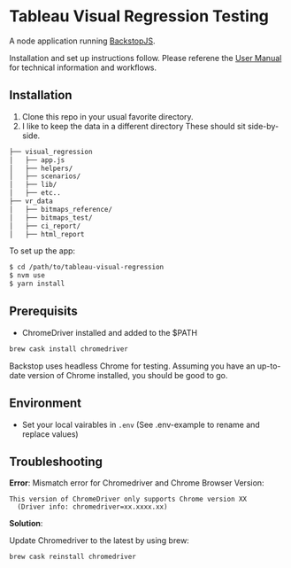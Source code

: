 # Tableau Visual Regression Testing
A node application running [BackstopJS](https://github.com/garris/BackstopJS).

Installation and set up instructions follow. 
Please referene the [User Manual](user-manual.md) for technical information and workflows.


## Installation ##
1. Clone this repo in your usual favorite directory.
2. I like to keep the data in a different directory These should sit side-by-side.

```bash
├── visual_regression
│   ├── app.js
│   ├── helpers/
│   ├── scenarios/
│   ├── lib/
│   ├── etc..
├── vr_data
│   ├── bitmaps_reference/
│   ├── bitmaps_test/
│   ├── ci_report/
│   ├── html_report
```


To set up the app:
```bash
$ cd /path/to/tableau-visual-regression
$ nvm use
$ yarn install
```

## Prerequisits
- ChromeDriver installed and added to the $PATH

```bash
brew cask install chromedriver
```
Backstop uses headless Chrome for testing. Assuming you have an up-to-date version of Chrome installed, you should be good to go.

## Environment
- Set your local vairables in `.env`
(See .env-example to rename and replace values)

## Troubleshooting ##

**Error**: Mismatch error for Chromedriver and Chrome Browser Version:

```$bash
This version of ChromeDriver only supports Chrome version XX
  (Driver info: chromedriver=xx.xxxx.xx)
```

**Solution**:

Update Chromedriver to the latest by using brew: 

`brew cask reinstall chromedriver`
